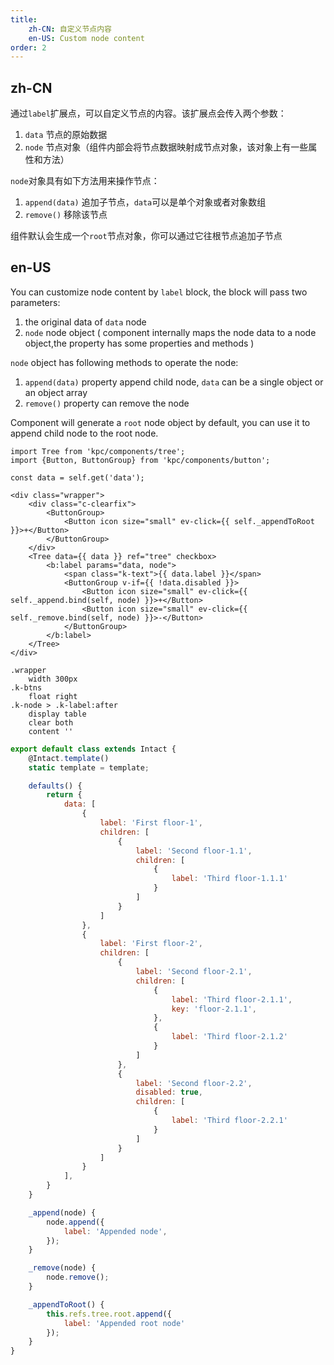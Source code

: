 ```yaml
---
title: 
    zh-CN: 自定义节点内容
    en-US: Custom node content
order: 2
---
```

## zh-CN

通过`label`扩展点，可以自定义节点的内容。该扩展点会传入两个参数：

1. `data` 节点的原始数据
2. `node` 节点对象（组件内部会将节点数据映射成节点对象，该对象上有一些属性和方法）

`node`对象具有如下方法用来操作节点：

1. `append(data)` 追加子节点，`data`可以是单个对象或者对象数组
2. `remove()` 移除该节点

组件默认会生成一个`root`节点对象，你可以通过它往根节点追加子节点

## en-US

You can customize node content by `label` block, the block will pass two parameters:

1. the original data of `data` node
2. `node` node object ( component internally maps the node data to a node object,the property has some properties and methods ) 

`node` object has following methods to operate the node: 

1. `append(data)` property append child node, `data` can be a single object or an object array
2.  `remove()` property can remove the node

Component will generate a `root` node object by default, you can use it to append child node to the root node. 

```vdt
import Tree from 'kpc/components/tree';
import {Button, ButtonGroup} from 'kpc/components/button';

const data = self.get('data');

<div class="wrapper">
    <div class="c-clearfix">
        <ButtonGroup>
            <Button icon size="small" ev-click={{ self._appendToRoot }}>+</Button>
        </ButtonGroup>
    </div>
    <Tree data={{ data }} ref="tree" checkbox>
        <b:label params="data, node">
            <span class="k-text">{{ data.label }}</span>
            <ButtonGroup v-if={{ !data.disabled }}>
                <Button icon size="small" ev-click={{ self._append.bind(self, node) }}>+</Button>
                <Button icon size="small" ev-click={{ self._remove.bind(self, node) }}>-</Button>
            </ButtonGroup>
        </b:label>
    </Tree>
</div>
```

```styl
.wrapper
    width 300px
.k-btns
    float right
.k-node > .k-label:after
    display table
    clear both
    content ''
```

```js
export default class extends Intact {
    @Intact.template()
    static template = template;

    defaults() {
        return {
            data: [
                {
                    label: 'First floor-1',
                    children: [
                        {
                            label: 'Second floor-1.1',
                            children: [
                                {
                                    label: 'Third floor-1.1.1'
                                }
                            ]
                        }
                    ]
                },
                {
                    label: 'First floor-2',
                    children: [
                        {
                            label: 'Second floor-2.1',
                            children: [
                                {
                                    label: 'Third floor-2.1.1',
                                    key: 'floor-2.1.1',
                                },
                                {
                                    label: 'Third floor-2.1.2'
                                }
                            ]
                        },
                        {
                            label: 'Second floor-2.2',
                            disabled: true,
                            children: [
                                {
                                    label: 'Third floor-2.2.1'
                                }
                            ]
                        }
                    ]
                }
            ],
        }
    }

    _append(node) {
        node.append({
            label: 'Appended node',
        });
    }

    _remove(node) {
        node.remove();
    }

    _appendToRoot() {
        this.refs.tree.root.append({
            label: 'Appended root node'
        });
    }
}
```
